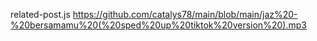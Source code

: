 related-post.js
https://github.com/catalys78/main/blob/main/jaz%20-%20bersamamu%20(%20sped%20up%20tiktok%20version%20).mp3
